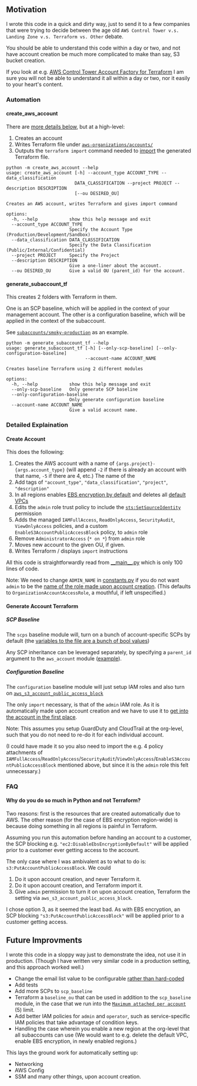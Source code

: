 ## Motivation

I wrote this code in a quick and dirty way, just to send it to a few companies that were trying to decide between the age old `AWS Control Tower v.s. Landing Zone v.s. Terraform vs. Other` debate.

You should be able to understand this code within a day or two, and not have account creation be much more complicated to make than say, S3 bucket creation.

If you look at e.g. [AWS Control Tower Account Factory for Terraform](https://docs.aws.amazon.com/controltower/latest/userguide/aft-architecture.html) I am sure you will not be able to understand it all within a day or two, nor it easily to your heart's content.


### Automation

#### create_aws_account

There are [more details below](https://github.com/MajinBuuOnSecurity/Terraform-Monorepo#create-account), but at a high-level:
1. Creates an account
1. Writes Terraform file under [`aws-organizations/accounts/`](https://github.com/MajinBuuOnSecurity/Terraform-Monorepo/tree/main/aws-organizations/accounts)
1. Outputs the `terraform import` command needed to [import](https://registry.terraform.io/providers/hashicorp/aws/latest/docs/resources/organizations_account#import) the generated Terraform file.

```
python -m create_aws_account --help
usage: create_aws_account [-h] --account_type ACCOUNT_TYPE --data_classification
                          DATA_CLASSIFICATION --project PROJECT --description DESCRIPTION
                          [--ou DESIRED_OU]

Creates an AWS account, writes Terraform and gives import command

options:
  -h, --help            show this help message and exit
  --account_type ACCOUNT_TYPE
                        Specify the Account Type (Production/Development/Sandbox)
  --data_classification DATA_CLASSIFICATION
                        Specify the Data Classification (Public/Internal/Confidential)
  --project PROJECT     Specify the Project
  --description DESCRIPTION
                        Give a one-liner about the account.
  --ou DESIRED_OU       Give a valid OU (parent_id) for the account.
```


#### generate_subaccount_tf

This creates 2 folders with Terraform in them.

One is an SCP baseline, which will be applied in the context of your management account.
The other is a configuration baseline, which will be applied in the context of the subaccount.

See [`subaccounts/smoky-production`](https://github.com/MajinBuuOnSecurity/Terraform-Monorepo/tree/main/subaccounts/smoky-production) as an example.

```
python -m generate_subaccount_tf --help 
usage: generate_subaccount_tf [-h] [--only-scp-baseline] [--only-configuration-baseline]
                              --account-name ACCOUNT_NAME

Creates baseline Terraform using 2 different modules

options:
  -h, --help            show this help message and exit
  --only-scp-baseline   Only generate SCP baseline
  --only-configuration-baseline
                        Only generate configuration baseline
  --account-name ACCOUNT_NAME
                        Give a valid account name.
```

### Detailed Explaination

#### Create Account

This does the following:

1. Creates the AWS account with a name of `{args.project}-{args.account_type}` (will append `-2` if there is already an account with that name, `-5` if there are 4, etc.) The name of the 
2. Add tags of `"account_type"`, `"data_classification"`, `"project"`, `"description"` 
3. In all regions enables [EBS encryption by default](https://aws.amazon.com/blogs/aws/new-opt-in-to-default-encryption-for-new-ebs-volumes/) and deletes all [default VPCs](https://docs.aws.amazon.com/vpc/latest/userguide/default-vpc.html)
4. Edits the `admin` role trust policy to include the [`sts:SetSourceIdentity`](https://docs.aws.amazon.com/IAM/latest/UserGuide/id_credentials_temp_control-access_monitor.html#id_credentials_temp_control-access_monitor-know) permission
5. Adds the managed `IAMFullAccess`, `ReadOnlyAccess`, `SecurityAudit`, `ViewOnlyAccess` policies, and a custom `EnableS3AccountPublicAccessBlock` policy, to `admin` role
6. Remove `AdministratorAccess` (`* on *`) from `admin` role
7. Moves new account to the given OU, if given.
8. Writes Terraform / displays `import` instructions

All this code is straightforwardly read from [\_\_main\_\_.py](https://github.com/MajinBuuOnSecurity/Terraform-Monorepo/blob/main/automation/create_aws_account/__main__.py) which is only 100 lines of code.

Note: We need to change `ADMIN_NAME` in [constants.py](https://github.com/MajinBuuOnSecurity/Terraform-Monorepo/blob/main/automation/create_aws_account/constants.py#L1) if you do not want `admin` to be the [name of the role made upon account creation](https://docs.aws.amazon.com/organizations/latest/APIReference/API_CreateAccount.html#API_CreateAccount_RequestParameters). (This defaults to `OrganizationAccountAccessRole`, a mouthful, if left unspecified.)

#### Generate Account Terraform

##### SCP Baseline

The `scps` baseline module will, turn on a bunch of account-specific SCPs by default (the [variables to the file are a bunch of bool values](https://github.com/MajinBuuOnSecurity/Terraform-Monorepo/blob/main/modules/subaccount_baselines/scps/variables.tf))

Any SCP inheritance can be leveraged separately, by specifying a `parent_id` argument to the `aws_account` module ([example](https://github.com/MajinBuuOnSecurity/Terraform-Monorepo/blob/77258df72ad91cb92f0ddafc54eff1685dcef0fc/aws-organizations/accounts/smoky_production.tf#L11)).

##### Configuration Baseline

The `configuration` baseline module will just setup IAM roles and also turn on [`aws_s3_account_public_access_block`](https://github.com/MajinBuuOnSecurity/Terraform-Monorepo/blob/main/modules/subaccount_baselines/configuration/s3/main.tf)

The only `import` necessary, is that of the `admin` IAM role. As it is automatically made upon account creation and we have to use it to [get into the account in the first place](https://github.com/MajinBuuOnSecurity/Terraform-Monorepo/blob/77258df72ad91cb92f0ddafc54eff1685dcef0fc/subaccounts/smoky-production/configuration_baseline/versions.tf#L18).

Note: This assumes you setup GuardDuty and CloudTrail at the org-level, such that you do not need to re-do it for each individual account.

(I could have made it so you also need to import the e.g. 4 policy attachments of `IAMFullAccess`/`ReadOnlyAccess`/`SecurityAudit`/`ViewOnlyAccess`/`EnableS3AccountPublicAccessBlock` mentioned above, but since it is the `admin` role this felt unnecessary.)

### FAQ

#### Why do you do so much in Python and not Terraform?

Two reasons: first is the resources that are created automatically due to AWS. 
The other reason (for the case of EBS encryption region-wide) is because doing something in all regions is painful in Terraform.

Assuming you run this automation before handing an account to a customer, the SCP blocking e.g. `"ec2:DisableEbsEncryptionByDefault"` will be applied prior to a customer ever getting access to the account.

The only case where I was ambivalent as to what to do is: `s3:PutAccountPublicAccessBlock`.
We could
1. Do it upon account creation, and never Terraform it.
1. Do it upon account creation, and Terraform import it.
1. Give `admin` permission to turn it on upon account creation, Terraform the setting via `aws_s3_account_public_access_block`.

I chose option 3, as it seemed the least bad.
As with EBS encryption, an SCP blocking `"s3:PutAccountPublicAccessBlock"` will be applied prior to a customer getting access.


## Future Improvments

I wrote this code in a sloppy way just to demonstrate the idea, not use it in production. (Though I have written very similar code in a production setting, and this approach worked well.)

- Change the email list value to be configurable [rather than hard-coded](https://github.com/search?q=repo%3AMajinBuuOnSecurity%2FTerraform-Monorepo%20majinbuuonsec&type=code)
- Add tests
- Add more SCPs to `scp_baseline`
- Terraform a `baseline_ou` that can be used in addition to the `scp_baseline` module, in the case that we run into the [`Maximum attached per account`](https://docs.aws.amazon.com/organizations/latest/userguide/orgs_reference_limits.html) (5) limit.
- Add better IAM policies for `admin` and `operator`, such as service-specific IAM policies that take advantage of condition keys.
- Handling the case wherein you enable a new region at the org-level that all subaccounts can use (We would want to e.g. delete the default VPC, enable EBS encryption, in newly enabled regions.)

This lays the ground work for automatically setting up:
- Networking
- AWS Config
- SSM
and many other things, upon account creation.

